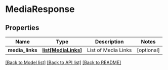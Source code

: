 # MediaResponse

## Properties
Name | Type | Description | Notes
------------ | ------------- | ------------- | -------------
**media_links** | [**list[MediaLinks]**](MediaLinks.md) | List of Media Links | [optional] 

[[Back to Model list]](../README.md#documentation-for-models) [[Back to API list]](../README.md#documentation-for-api-endpoints) [[Back to README]](../README.md)


